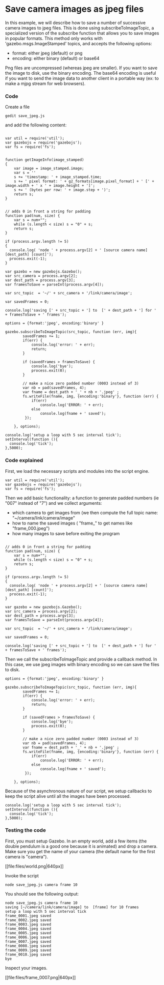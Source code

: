 
# Save camera images as jpeg files

In this example, we will describe how to save a number of successive camera images to jpeg files. This is done using subscribeToImageTopic, a specialized version of the subscribe function that allows you to save images in popular formats.
This method only works with 'gazebo.msgs.ImageStamped' topics, and accepts the following options:
- format: either jpeg (default) or png
- encoding: either binary (default) or base64

Png files are uncompressed (whereas jpeg are smaller). If you want to save the image to disk, use the binary encoding. The base64 encoding is useful if you want to send the image data to another client in a portable way (ex: to make a mjpg stream for web browsers).

### Code

Create a file

    gedit save_jpeg.js

and add the following content:

<include src='https://bitbucket.org/osrf/gazebojs/src/4294c3d3a78ea3bf0154c24a812b45dc88dae904/examples/save_jpeg.js?at=default'>

~~~

var util = require('util');
var gazebojs = require('gazebojs');
var fs = require('fs');


function getImageInfo(image_stamped)
{
    var image = image_stamped.image;
    var s = ''
    s += 'timestamp: ' + image_stamped.time;
    s += ' pixel format: ' + gz_formats[image.pixel_format] + ' [' + image.width + ' x ' + image.height + ']';
    s += ' (bytes per row: ' + image.step + ')';
    return s;
}


// adds 0 in front a string for padding
function pad(num, size) {
    var s = num+"";
    while (s.length < size) s = "0" + s;
    return s;
}

if (process.argv.length != 5)
{
  console.log( 'node ' + process.argv[2] + ' [source camera name] [dest_path] [count]');
  process.exit(-1);
}

var gazebo = new gazebojs.Gazebo();
var src_camera = process.argv[2];
var dest_path = process.argv[3];
var framesToSave = parseInt(process.argv[4]);

var src_topic  = '~/' + src_camera + '/link/camera/image';

var savedFrames = 0;

console.log('saving [' + src_topic + '] to  [' + dest_path + '] for ' + framesToSave + ' frames');

options = {format:'jpeg', encoding:'binary' }

gazebo.subscribeToImageTopic(src_topic, function (err, img){
        savedFrames += 1;
        if(err) {
            console.log('error: ' + err);
            return;
        }

        if (savedFrames > framesToSave) {
            console.log('bye');
            process.exit(0);
        }

        // make a nice zero padded number (0003 instead of 3)
        var nb = pad(savedFrames, 4);
        var fname = dest_path + '_' + nb + '.jpeg' ;
        fs.writeFile(fname, img, {encoding:'binary'}, function (err) {
            if(err)
                console.log('ERROR: ' + err);
            else
                console.log(fname + ' saved');
         });

    }, options);

console.log('setup a loop with 5 sec interval tick');
setInterval(function (){
  console.log('tick');
},5000);

~~~


### Code explained


First, we load the necessary scripts and modules into the script engine.

~~~
var util = require('util');
var gazebojs = require('gazebojs');
var fs = require('fs');
~~~

Then we add basic functionality: a function to generate padded numbers (ie "007" instead of "7") and we collect arguments:
- which camera to get images from (we then compute the full topic name: "~/camera/link/camera/image"
- how to name the saved images ( "frame_" to get names like "frame_000.jpeg")
- how many images to save before exiting the program

~~~

// adds 0 in front a string for padding
function pad(num, size) {
    var s = num+"";
    while (s.length < size) s = "0" + s;
    return s;
}

if (process.argv.length != 5)
{
  console.log( 'node ' + process.argv[2] + ' [source camera name] [dest_path] [count]');
  process.exit(-1);
}

var gazebo = new gazebojs.Gazebo();
var src_camera = process.argv[2];
var dest_path = process.argv[3];
var framesToSave = parseInt(process.argv[4]);

var src_topic  = '~/' + src_camera + '/link/camera/image';

var savedFrames = 0;

console.log('saving [' + src_topic + '] to  [' + dest_path + '] for ' + framesToSave + ' frames');
~~~

Then we call the subscribeToImageTopic and provide a callback method. In this case, we use jpeg images with binary encoding so we can save the files to disk.

~~~
options = {format:'jpeg', encoding:'binary' }

gazebo.subscribeToImageTopic(src_topic, function (err, img){
        savedFrames += 1;
        if(err) {
            console.log('error: ' + err);
            return;
        }

        if (savedFrames > framesToSave) {
            console.log('bye');
            process.exit(0);
        }

        // make a nice zero padded number (0003 instead of 3)
        var nb = pad(savedFrames, 4);
        var fname = dest_path + '_' + nb + '.jpeg' ;
        fs.writeFile(fname, img, {encoding:'binary'}, function (err) {
            if(err)
                console.log('ERROR: ' + err);
            else
                console.log(fname + ' saved');
         });

    }, options);
~~~

Because of the asynchronous nature of our script, we setup callbacks to keep the script alive until all the images have been processed.

~~~
console.log('setup a loop with 5 sec interval tick');
setInterval(function (){
  console.log('tick');
},5000);

~~~~

### Testing the code

First, you must setup Gazebo. In an empty world, add a few items (the double pendulum is a good one because it is animated) and drop a camera. Make sure you get the name of your camera (the default name for the first camera is "camera").


[[file:files/world.png|640px]]


Invoke the script

    node save_jpeg.js camera frame 10
    
You should see the following output:

~~~
node save_jpeg.js camera frame 10
saving [~/camera/link/camera/image] to  [frame] for 10 frames
setup a loop with 5 sec interval tick
frame_0001.jpeg saved
frame_0002.jpeg saved
frame_0003.jpeg saved
frame_0004.jpeg saved
frame_0005.jpeg saved
frame_0006.jpeg saved
frame_0007.jpeg saved
frame_0008.jpeg saved
frame_0009.jpeg saved
frame_0010.jpeg saved
bye
~~~

Inspect your images.

[[file:files/frame_0007.png|640px]]
